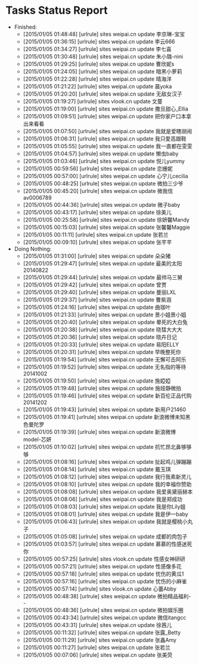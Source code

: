 Tasks Status Report
============

* Finished:
    * [2015/01/05 01:48:48] [urlrule] sites weipai.cn update 李京琳-宝宝
    * [2015/01/05 01:36:15] [urlrule] sites weipai.cn update 李云666
    * [2015/01/05 01:34:27] [urlrule] sites weipai.cn update 李七喜
    * [2015/01/05 01:30:48] [urlrule] sites weipai.cn update 朱小璐-nini
    * [2015/01/05 01:29:25] [urlrule] sites weipai.cn update 曹欣妮s
    * [2015/01/05 01:24:05] [urlrule] sites weipai.cn update 暗黑小萝莉
    * [2015/01/05 01:22:28] [urlrule] sites weipai.cn update 晴海洋
    * [2015/01/05 01:21:22] [urlrule] sites weipai.cn update 晨yoka
    * [2015/01/05 01:20:20] [urlrule] sites weipai.cn update 无敌女汉子
    * [2015/01/05 01:19:27] [urlrule] sites vlook.cn update 文蔓
    * [2015/01/05 01:19:00] [urlrule] sites weipai.cn update 撒旦甜心_Ellia
    * [2015/01/05 01:09:51] [urlrule] sites weipai.cn update 把你家户口本拿出来看看
    * [2015/01/05 01:07:50] [urlrule] sites weipai.cn update 我就是爱瞎胡闹
    * [2015/01/05 01:06:31] [urlrule] sites weipai.cn update 我只愛高跟鞋
    * [2015/01/05 01:05:55] [urlrule] sites weipai.cn update 我一直都在雯雯
    * [2015/01/05 01:04:57] [urlrule] sites weipai.cn update 懒虫baby
    * [2015/01/05 01:03:46] [urlrule] sites weipai.cn update 悦儿yummy
    * [2015/01/05 00:59:56] [urlrule] sites weipai.cn update 恋姗妮
    * [2015/01/05 00:57:00] [urlrule] sites weipai.cn update 心宁儿cecilia
    * [2015/01/05 00:48:25] [urlrule] sites weipai.cn update 微拍三少爷
    * [2015/01/05 00:45:20] [urlrule] sites weipai.cn update 微我信av0006789
    * [2015/01/05 00:44:36] [urlrule] sites weipai.cn update 微子baby
    * [2015/01/05 00:43:17] [urlrule] sites weipai.cn update 徐美儿
    * [2015/01/05 00:25:58] [urlrule] sites weipai.cn update 徐妍馨Mandy
    * [2015/01/05 00:15:03] [urlrule] sites weipai.cn update 张馨馨Maggie
    * [2015/01/05 00:11:11] [urlrule] sites weipai.cn update 张若兰
    * [2015/01/05 00:09:10] [urlrule] sites weipai.cn update 张芊芊
* Doing Nothing:
    * [2015/01/05 01:31:00] [urlrule] sites weipai.cn update 朵朵猪
    * [2015/01/05 01:29:47] [urlrule] sites weipai.cn update 最美的太阳20140822
    * [2015/01/05 01:29:44] [urlrule] sites weipai.cn update 最帅马三舅
    * [2015/01/05 01:29:42] [urlrule] sites weipai.cn update 曾贾
    * [2015/01/05 01:29:40] [urlrule] sites weipai.cn update 曼丽LXL
    * [2015/01/05 01:29:37] [urlrule] sites weipai.cn update 曹紫涵
    * [2015/01/05 01:24:16] [urlrule] sites weipai.cn update 曲珈叶
    * [2015/01/05 01:21:33] [urlrule] sites weipai.cn update 景小姐景小姐
    * [2015/01/05 01:20:40] [urlrule] sites weipai.cn update 晕死的大白兔
    * [2015/01/05 01:20:38] [urlrule] sites weipai.cn update 晓彗大大大
    * [2015/01/05 01:20:36] [urlrule] sites weipai.cn update 晓卉日记
    * [2015/01/05 01:20:33] [urlrule] sites weipai.cn update 易阳ELLY
    * [2015/01/05 01:20:31] [urlrule] sites weipai.cn update 早晚整死你
    * [2015/01/05 01:19:54] [urlrule] sites weipai.cn update 无懈可击阿乐
    * [2015/01/05 01:19:52] [urlrule] sites weipai.cn update 无名指的等待20141002
    * [2015/01/05 01:19:50] [urlrule] sites weipai.cn update 施婭婭
    * [2015/01/05 01:19:48] [urlrule] sites weipai.cn update 施娅静微拍
    * [2015/01/05 01:19:46] [urlrule] sites weipai.cn update 新百伦正品代购20141202
    * [2015/01/05 01:19:43] [urlrule] sites weipai.cn update 新用户21460
    * [2015/01/05 01:19:41] [urlrule] sites weipai.cn update 新浪微博未知黑色曼陀罗
    * [2015/01/05 01:19:39] [urlrule] sites weipai.cn update 新浪微博model-芯妍
    * [2015/01/05 01:10:02] [urlrule] sites weipai.cn update 抗忙昂北鼻够够够
    * [2015/01/05 01:08:16] [urlrule] sites weipai.cn update 扯起鸡儿弹蹦蹦
    * [2015/01/05 01:08:14] [urlrule] sites weipai.cn update 戴玉琪
    * [2015/01/05 01:08:12] [urlrule] sites weipai.cn update 我行我素新灵儿
    * [2015/01/05 01:08:10] [urlrule] sites weipai.cn update 我的幸福你赞助
    * [2015/01/05 01:08:08] [urlrule] sites weipai.cn update 我爱奥黛丽赫本
    * [2015/01/05 01:08:06] [urlrule] sites weipai.cn update 我是郑成功
    * [2015/01/05 01:08:03] [urlrule] sites weipai.cn update 我是你Lily姐
    * [2015/01/05 01:08:01] [urlrule] sites weipai.cn update 我是伊一baby
    * [2015/01/05 01:06:43] [urlrule] sites weipai.cn update 我就是樱桃小丸子
    * [2015/01/05 01:05:08] [urlrule] sites weipai.cn update 成都的肉包子
    * [2015/01/05 01:03:57] [urlrule] sites weipai.cn update 慕慕的性感迷死你
    * [2015/01/05 00:57:25] [urlrule] sites vlook.cn update 性感女神研研
    * [2015/01/05 00:57:21] [urlrule] sites weipai.cn update 性感像多花
    * [2015/01/05 00:57:18] [urlrule] sites weipai.cn update 忧伤的黄瓜1
    * [2015/01/05 00:57:16] [urlrule] sites weipai.cn update 忧伤的小麻雀
    * [2015/01/05 00:57:14] [urlrule] sites vlook.cn update 心蕾Abby
    * [2015/01/05 00:48:38] [urlrule] sites weipai.cn update 微拍精品福利--
    * [2015/01/05 00:48:36] [urlrule] sites weipai.cn update 微拍娱乐圈
    * [2015/01/05 00:43:34] [urlrule] sites weipai.cn update 微信itangcc
    * [2015/01/05 00:43:31] [urlrule] sites weipai.cn update 徐茜儿
    * [2015/01/05 00:11:32] [urlrule] sites weipai.cn update 张露_Betty
    * [2015/01/05 00:11:29] [urlrule] sites weipai.cn update 张鑫Amy
    * [2015/01/05 00:11:27] [urlrule] sites weipai.cn update 张若兰
    * [2015/01/05 00:07:06] [urlrule] sites weipai.cn update 张美荧
